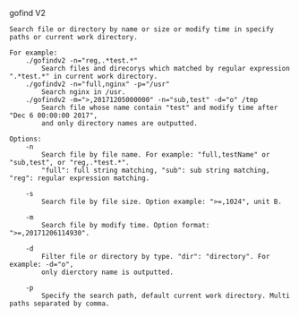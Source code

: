 gofind V2
	
	Search file or directory by name or size or modify time in specify paths or current work directory.

	For example:
		./gofindv2 -n="reg,.*test.*"
			Search files and direcorys which matched by regular expression ".*test.*" in current work directory.
		./gofindv2 -n="full,nginx" -p="/usr"
			Search nginx in /usr.
		./gofindv2 -m=">,20171205000000" -n="sub,test" -d="o" /tmp
			Search file whose name contain "test" and modify time after "Dec 6 00:00:00 2017", 
			and only directory names are outputted.

	Options:
		-n 
			Search file by file name. For example: "full,testName" or "sub,test", or "reg,.*test.*".
			"full": full string matching, "sub": sub string matching, "reg": regular expression matching.
	
		-s
			Search file by file size. Option example: ">=,1024", unit B.
	
		-m
			Search file by modify time. Option format: ">=,20171206114930".
	
		-d
			Filter file or directory by type. "dir": "directory". For example: -d="o", 
			only dierctory name is outputted.
	
		-p
			Specify the search path, default current work directory. Multi paths separated by comma.


